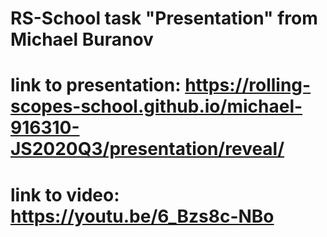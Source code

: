 # RS-School task "Presentation" from Michael Buranov
# link to presentation: https://rolling-scopes-school.github.io/michael-916310-JS2020Q3/presentation/reveal/
# link to video: https://youtu.be/6_Bzs8c-NBo